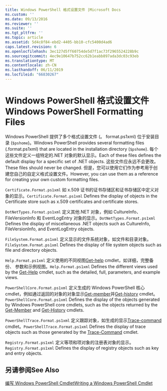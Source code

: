 ```yaml
---
title: Windows PowerShell 格式设置文件 |Microsoft Docs
ms.custom: ''
ms.date: 09/13/2016
ms.reviewer: ''
ms.suite: ''
ms.tgt_pltfrm: ''
ms.topic: article
ms.assetid: 5d4c8f84-ebd2-4405-bb10-cfc5400d4ad6
caps.latest.revision: 6
ms.openlocfilehash: 3ec127d5ff60754de5d7f1ac73f2965524228b9c
ms.sourcegitcommit: 4ec9e10647b752cc62b1eabb897ada3dc03c93eb
ms.translationtype: MT
ms.contentlocale: zh-CN
ms.lasthandoff: 06/11/2019
ms.locfileid: "66830267"
---
```

# <a name="windows-powershell-formatting-files"></a><span data-ttu-id="59623-102">Windows PowerShell 格式设置文件</span><span class="sxs-lookup"><span data-stu-id="59623-102">Windows PowerShell Formatting Files</span></span>

<span data-ttu-id="59623-103">Windows PowerShell 提供了多个格式设置文件 (。 format.ps1xml) 位于安装目录 (`$pshome`)。</span><span class="sxs-lookup"><span data-stu-id="59623-103">Windows PowerShell provides several formatting files (.format.ps1xml) that are located in the installation directory (`$pshome`).</span></span> <span data-ttu-id="59623-104">每个这些文件定义一组特定的.NET 对象的默认显示。</span><span class="sxs-lookup"><span data-stu-id="59623-104">Each of these files defines the default display for a specific set of .NET objects.</span></span> <span data-ttu-id="59623-105">这些文件应永远不会更改。</span><span class="sxs-lookup"><span data-stu-id="59623-105">These files should never be changed.</span></span> <span data-ttu-id="59623-106">但是，您可以使用它们作为参考用于创建您自己的自定义格式设置文件。</span><span class="sxs-lookup"><span data-stu-id="59623-106">However, you can use them as a reference for creating your own custom formatting files.</span></span>

<span data-ttu-id="59623-107">`Certificate.Format.ps1xml` 如 x.509 证书的证书存储区和证书存储区中定义对象的显示。</span><span class="sxs-lookup"><span data-stu-id="59623-107">`Certificate.Format.ps1xml` Defines the display of objects in the Certificate store such as x.509 certificates and certificate stores.</span></span>

<span data-ttu-id="59623-108">`DotNetTypes.Format.ps1xml` 定义其他.NET 对象，例如 CultureInfo、 FileVersionInfo 和 EventLogEntry 对象的显示。</span><span class="sxs-lookup"><span data-stu-id="59623-108">`DotNetTypes.Format.ps1xml` Defines the display of miscellaneous .NET objects such as CultureInfo, FileVersionInfo, and EventLogEntry objects.</span></span>

<span data-ttu-id="59623-109">`FileSystem.Format.ps1xml` 定义显示的文件系统对象，如文件和目录对象。</span><span class="sxs-lookup"><span data-stu-id="59623-109">`FileSystem.Format.ps1xml` Defines the display of file system objects such as file and directory objects.</span></span>

<span data-ttu-id="59623-110">`Help.Format.ps1xml` 定义使用的不同视图[Get-help](/powershell/module/Microsoft.PowerShell.Core/Get-Help) cmdlet，如详细，完整备份、 参数和示例视图。</span><span class="sxs-lookup"><span data-stu-id="59623-110">`Help.Format.ps1xml` Defines the different views used by the [Get-Help](/powershell/module/Microsoft.PowerShell.Core/Get-Help) cmdlet, such as the detailed, full, parameters, and example views.</span></span>

<span data-ttu-id="59623-111">`PowerShellCore.Format.ps1xml` 定义生成的 Windows PowerShell 核心 cmdlet，例如通过返回的对象的对象显示[Get-member](/powershell/module/Microsoft.PowerShell.Utility/Get-Member)并[Get-history](/powershell/module/Microsoft.PowerShell.Core/Get-History) cmdlet。</span><span class="sxs-lookup"><span data-stu-id="59623-111">`PowerShellCore.Format.ps1xml` Defines the display of the objects generated by Windows PowerShell core cmdlets, such as the objects returned by the [Get-Member](/powershell/module/Microsoft.PowerShell.Utility/Get-Member) and [Get-History](/powershell/module/Microsoft.PowerShell.Core/Get-History) cmdlets.</span></span>

<span data-ttu-id="59623-112">`PowerShellTrace.Format.ps1xml` 定义跟踪对象，如生成的显示[Trace-command](/powershell/module/Microsoft.PowerShell.Utility/Trace-Command) cmdlet。</span><span class="sxs-lookup"><span data-stu-id="59623-112">`PowerShellTrace.Format.ps1xml` Defines the display of trace objects such as those generated by the [Trace-Command](/powershell/module/Microsoft.PowerShell.Utility/Trace-Command) cmdlet.</span></span>

<span data-ttu-id="59623-113">`Registry.Format.ps1xml` 定义等项和项对象的注册表对象的显示。</span><span class="sxs-lookup"><span data-stu-id="59623-113">`Registry.Format.ps1xml` Defines the display of registry objects such as key and entry objects.</span></span>

## <a name="see-also"></a><span data-ttu-id="59623-114">另请参阅</span><span class="sxs-lookup"><span data-stu-id="59623-114">See Also</span></span>

[<span data-ttu-id="59623-115">编写 Windows PowerShell Cmdlet</span><span class="sxs-lookup"><span data-stu-id="59623-115">Writing a Windows PowerShell Cmdlet</span></span>](../cmdlet/writing-a-windows-powershell-cmdlet.md)
